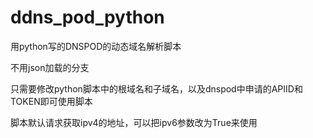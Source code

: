 # ddns_pod_python
用python写的DNSPOD的动态域名解析脚本

不用json加载的分支

只需要修改python脚本中的根域名和子域名，以及dnspod中申请的APIID和TOKEN即可使用脚本

脚本默认请求获取ipv4的地址，可以把ipv6参数改为True来使用
